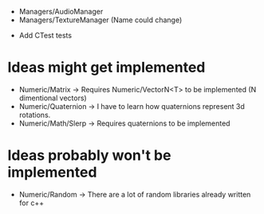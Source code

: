 + Managers/AudioManager
+ Managers/TextureManager (Name could change)

- Add CTest tests

# Ideas might get implemented
+ Numeric/Matrix -> Requires Numeric/VectorN\<T\> to be implemented (N dimentional vectors)
+ Numeric/Quaternion -> I have to learn how quaternions represent 3d rotations.
+ Numeric/Math/Slerp -> Requires quaternions to be implemented

# Ideas probably won't be implemented
+ Numeric/Random -> There are a lot of random libraries already written for c++ 

